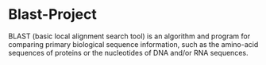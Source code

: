 # Blast-Project
BLAST (basic local alignment search tool) is an algorithm and program for comparing primary biological sequence information, such as the amino-acid sequences of proteins or the nucleotides of DNA and/or RNA sequences.
